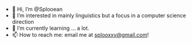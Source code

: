- 👋 Hi, I’m @Splooean
- 👀 I’m interested in mainly linguistics but a focus in a computer science direction
- 🌱 I’m currently learning ... a lot.
- 📫 How to reach me: email me at splooxxv@gmail.com!

<!---
SPL00ean/SPL00ean is a ✨ special ✨ repository because its `README.md` (this file) appears on your GitHub profile.
You can click the Preview link to take a look at your changes.
--->
